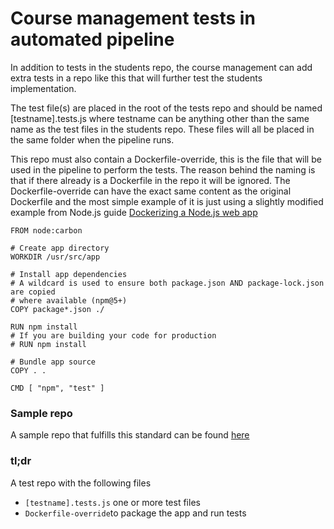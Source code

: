 # Course management tests in automated pipeline

In addition to tests in the students repo, the course management can add extra tests in a repo like this that will further test the students implementation.  

The test file(s) are placed in the root of the tests repo and should be named [testname].tests.js where testname can be anything other than the same name as the test files in the students repo. These files will all be placed in the same folder when the pipeline runs.  

This repo must also contain a Dockerfile-override, this is the file that will be used in the pipeline to perform the tests. The reason behind the naming is that if there already is a Dockerfile in the repo it will be ignored. The Dockerfile-override can have the exact same content as the original Dockerfile and the most simple example of it is just using a slightly modified example from Node.js guide [Dockerizing a Node.js web app](https://nodejs.org/en/docs/guides/nodejs-docker-webapp/)

~~~
FROM node:carbon

# Create app directory
WORKDIR /usr/src/app

# Install app dependencies
# A wildcard is used to ensure both package.json AND package-lock.json are copied
# where available (npm@5+)
COPY package*.json ./

RUN npm install
# If you are building your code for production
# RUN npm install

# Bundle app source
COPY . .

CMD [ "npm", "test" ]
~~~

### Sample repo
A sample repo that fulfills this standard can be found [here](https://github.com/tommykronstal/tests)

### tl;dr
A test repo with the following files

* ```[testname].tests.js``` one or more test files
* ```Dockerfile-override```to package the app and run tests 
